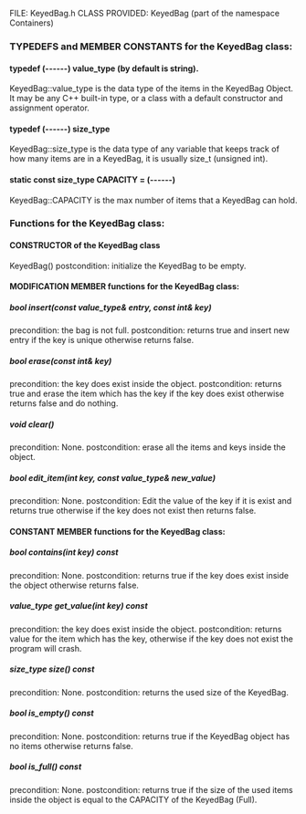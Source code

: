 FILE: KeyedBag.h
CLASS PROVIDED: KeyedBag (part of the namespace Containers)

### TYPEDEFS and MEMBER CONSTANTS for the KeyedBag class:
#### typedef (------) value_type (by default is string).
KeyedBag::value_type is the data type of the items in the KeyedBag Object. It may be any C++ built-in type, or a class with a default constructor and assignment operator.

#### typedef (------) size_type
KeyedBag::size_type is the data type of any variable that keeps track of how many items are in a KeyedBag, it is usually size_t (unsigned int).
#### static const size_type CAPACITY = (------)
KeyedBag::CAPACITY is the max number of items that a KeyedBag can hold.

### Functions for the KeyedBag class:
#### CONSTRUCTOR of the KeyedBag class
KeyedBag()
postcondition: initialize the KeyedBag to be empty.
#### MODIFICATION MEMBER functions for the KeyedBag class:
##### bool insert(const value_type& entry, const int& key)
precondition: the bag is not full.
postcondition: returns true and insert new entry if the key is unique otherwise returns false.
##### bool erase(const int& key)
precondition: the key does exist inside the object.
postcondition: returns true and erase the item which has the key if the key does exist otherwise returns false and do nothing.
##### void clear()
precondition: None.
postcondition: erase all the items and keys inside the object.
##### bool edit_item(int key, const value_type& new_value)
precondition: None.
postcondition: Edit the value of the key if it is exist and returns true otherwise if the key does not exist then returns false.
#### CONSTANT MEMBER functions for the KeyedBag class:
##### bool contains(int key) const
precondition: None.
postcondition: returns true if the key does exist inside the object otherwise returns false.
##### value_type get_value(int key) const
precondition: the key does exist inside the object.
postcondition: returns value for the item which has the key, otherwise if the key does not exist the program will crash.
##### size_type size() const
precondition: None.
postcondition: returns the used size of the KeyedBag.
##### bool is_empty() const
precondition: None.
postcondition: returns true if the KeyedBag object has no items otherwise returns false.
##### bool is_full() const
precondition: None.
postcondition: returns true if the size of the used items inside the object is equal to the CAPACITY of the KeyedBag (Full).
